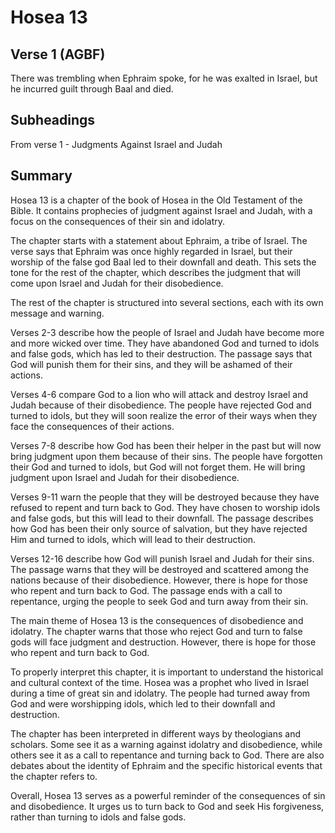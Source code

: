 # Hosea 13

## Verse 1 (AGBF)

There was trembling when Ephraim spoke, for he was exalted in Israel, but he incurred guilt through Baal and died.

## Subheadings

From verse 1 - Judgments Against Israel and Judah

## Summary

Hosea 13 is a chapter of the book of Hosea in the Old Testament of the Bible. It contains prophecies of judgment against Israel and Judah, with a focus on the consequences of their sin and idolatry.

The chapter starts with a statement about Ephraim, a tribe of Israel. The verse says that Ephraim was once highly regarded in Israel, but their worship of the false god Baal led to their downfall and death. This sets the tone for the rest of the chapter, which describes the judgment that will come upon Israel and Judah for their disobedience.

The rest of the chapter is structured into several sections, each with its own message and warning.

Verses 2-3 describe how the people of Israel and Judah have become more and more wicked over time. They have abandoned God and turned to idols and false gods, which has led to their destruction. The passage says that God will punish them for their sins, and they will be ashamed of their actions.

Verses 4-6 compare God to a lion who will attack and destroy Israel and Judah because of their disobedience. The people have rejected God and turned to idols, but they will soon realize the error of their ways when they face the consequences of their actions.

Verses 7-8 describe how God has been their helper in the past but will now bring judgment upon them because of their sins. The people have forgotten their God and turned to idols, but God will not forget them. He will bring judgment upon Israel and Judah for their disobedience.

Verses 9-11 warn the people that they will be destroyed because they have refused to repent and turn back to God. They have chosen to worship idols and false gods, but this will lead to their downfall. The passage describes how God has been their only source of salvation, but they have rejected Him and turned to idols, which will lead to their destruction.

Verses 12-16 describe how God will punish Israel and Judah for their sins. The passage warns that they will be destroyed and scattered among the nations because of their disobedience. However, there is hope for those who repent and turn back to God. The passage ends with a call to repentance, urging the people to seek God and turn away from their sin.

The main theme of Hosea 13 is the consequences of disobedience and idolatry. The chapter warns that those who reject God and turn to false gods will face judgment and destruction. However, there is hope for those who repent and turn back to God.

To properly interpret this chapter, it is important to understand the historical and cultural context of the time. Hosea was a prophet who lived in Israel during a time of great sin and idolatry. The people had turned away from God and were worshipping idols, which led to their downfall and destruction.

The chapter has been interpreted in different ways by theologians and scholars. Some see it as a warning against idolatry and disobedience, while others see it as a call to repentance and turning back to God. There are also debates about the identity of Ephraim and the specific historical events that the chapter refers to.

Overall, Hosea 13 serves as a powerful reminder of the consequences of sin and disobedience. It urges us to turn back to God and seek His forgiveness, rather than turning to idols and false gods.